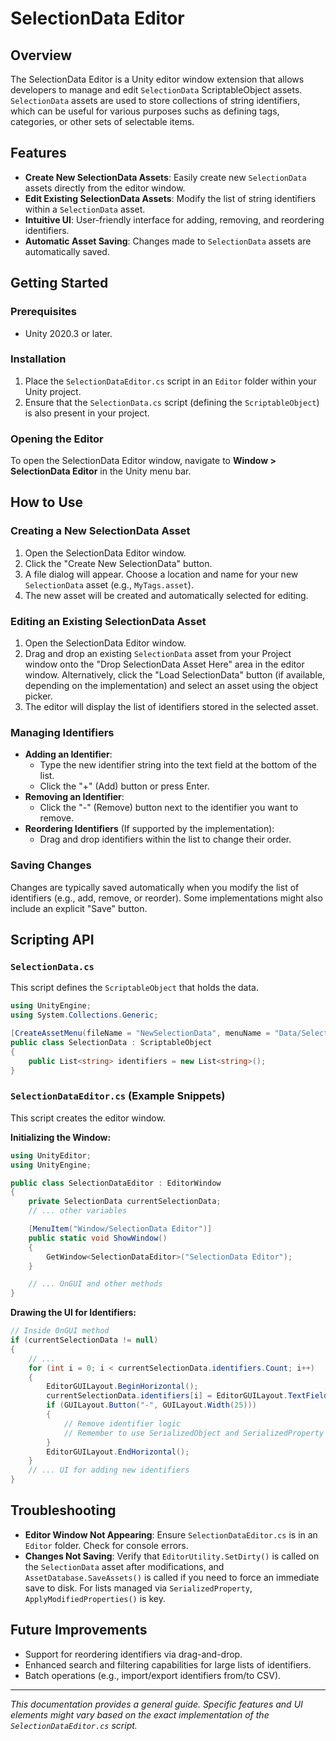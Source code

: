 # SelectionData Editor

## Overview

The SelectionData Editor is a Unity editor window extension that allows developers to manage and edit `SelectionData` ScriptableObject assets. `SelectionData` assets are used to store collections of string identifiers, which can be useful for various purposes suchs as defining tags, categories, or other sets of selectable items.

## Features

- **Create New SelectionData Assets**: Easily create new `SelectionData` assets directly from the editor window.
- **Edit Existing SelectionData Assets**: Modify the list of string identifiers within a `SelectionData` asset.
- **Intuitive UI**: User-friendly interface for adding, removing, and reordering identifiers.
- **Automatic Asset Saving**: Changes made to `SelectionData` assets are automatically saved.

## Getting Started

### Prerequisites

- Unity 2020.3 or later.

### Installation

1.  Place the `SelectionDataEditor.cs` script in an `Editor` folder within your Unity project.
2.  Ensure that the `SelectionData.cs` script (defining the `ScriptableObject`) is also present in your project.

### Opening the Editor

To open the SelectionData Editor window, navigate to **Window > SelectionData Editor** in the Unity menu bar.

## How to Use

### Creating a New SelectionData Asset

1.  Open the SelectionData Editor window.
2.  Click the "Create New SelectionData" button.
3.  A file dialog will appear. Choose a location and name for your new `SelectionData` asset (e.g., `MyTags.asset`).
4.  The new asset will be created and automatically selected for editing.

### Editing an Existing SelectionData Asset

1.  Open the SelectionData Editor window.
2.  Drag and drop an existing `SelectionData` asset from your Project window onto the "Drop SelectionData Asset Here" area in the editor window.
    Alternatively, click the "Load SelectionData" button (if available, depending on the implementation) and select an asset using the object picker.
3.  The editor will display the list of identifiers stored in the selected asset.

### Managing Identifiers

-   **Adding an Identifier**:
    -   Type the new identifier string into the text field at the bottom of the list.
    -   Click the "+" (Add) button or press Enter.
-   **Removing an Identifier**:
    -   Click the "-" (Remove) button next to the identifier you want to remove.
-   **Reordering Identifiers** (If supported by the implementation):
    -   Drag and drop identifiers within the list to change their order.

### Saving Changes

Changes are typically saved automatically when you modify the list of identifiers (e.g., add, remove, or reorder). Some implementations might also include an explicit "Save" button.

## Scripting API

### `SelectionData.cs`

This script defines the `ScriptableObject` that holds the data.

```csharp
using UnityEngine;
using System.Collections.Generic;

[CreateAssetMenu(fileName = "NewSelectionData", menuName = "Data/SelectionData")]
public class SelectionData : ScriptableObject
{
    public List<string> identifiers = new List<string>();
}
```

### `SelectionDataEditor.cs` (Example Snippets)

This script creates the editor window.

**Initializing the Window:**

```csharp
using UnityEditor;
using UnityEngine;

public class SelectionDataEditor : EditorWindow
{
    private SelectionData currentSelectionData;
    // ... other variables

    [MenuItem("Window/SelectionData Editor")]
    public static void ShowWindow()
    {
        GetWindow<SelectionDataEditor>("SelectionData Editor");
    }

    // ... OnGUI and other methods
}
```

**Drawing the UI for Identifiers:**

```csharp
// Inside OnGUI method
if (currentSelectionData != null)
{
    // ...
    for (int i = 0; i < currentSelectionData.identifiers.Count; i++)
    {
        EditorGUILayout.BeginHorizontal();
        currentSelectionData.identifiers[i] = EditorGUILayout.TextField(currentSelectionData.identifiers[i]);
        if (GUILayout.Button("-", GUILayout.Width(25)))
        {
            // Remove identifier logic
            // Remember to use SerializedObject and SerializedProperty for robust undo/dirtying
        }
        EditorGUILayout.EndHorizontal();
    }
    // ... UI for adding new identifiers
}
```

## Troubleshooting

-   **Editor Window Not Appearing**: Ensure `SelectionDataEditor.cs` is in an `Editor` folder. Check for console errors.
-   **Changes Not Saving**: Verify that `EditorUtility.SetDirty()` is called on the `SelectionData` asset after modifications, and `AssetDatabase.SaveAssets()` is called if you need to force an immediate save to disk. For lists managed via `SerializedProperty`, `ApplyModifiedProperties()` is key.

## Future Improvements

-   Support for reordering identifiers via drag-and-drop.
-   Enhanced search and filtering capabilities for large lists of identifiers.
-   Batch operations (e.g., import/export identifiers from/to CSV).

---

*This documentation provides a general guide. Specific features and UI elements might vary based on the exact implementation of the `SelectionDataEditor.cs` script.*
